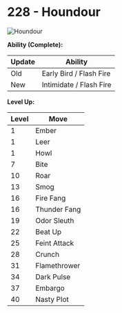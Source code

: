 # 228 - Houndour
![][228]

**Ability (Complete):**

Update | Ability
---    | ---
Old    | Early Bird / Flash Fire
New    | Intimidate / Flash Fire

**Level Up:**

Level | Move
---   | ---
  1   | Ember
  1   | Leer
  1   | Howl
  7   | Bite
 10   | Roar
 13   | Smog
 16   | Fire Fang
 16   | Thunder Fang
 19   | Odor Sleuth
 22   | Beat Up
 25   | Feint Attack
 28   | Crunch
 31   | Flamethrower
 34   | Dark Pulse
 37   | Embargo
 40   | Nasty Plot



[228]: https://raw.githubusercontent.com/PokeAPI/sprites/master/sprites/pokemon/228.png "Houndour"
